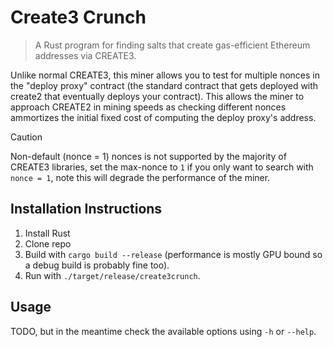 # Create3 Crunch

> A Rust program for finding salts that create gas-efficient Ethereum addresses via CREATE3.

Unlike normal CREATE3, this miner allows you to test for multiple nonces in the "deploy proxy"
contract (the standard contract that gets deployed with create2 that eventually deploys your contract).
This allows the miner to approach CREATE2 in mining speeds as checking different nonces ammortizes
the initial fixed cost of computing the deploy proxy's address.

> [!CAUTION]
> Non-default (nonce = 1) nonces is not supported by the majority of CREATE3 libraries, set the
> max-nonce to `1` if you only want to search with `nonce = 1`, note this will degrade the
> performance of the miner.

## Installation Instructions

1. Install Rust
2. Clone repo
3. Build with `cargo build --release` (performance is mostly GPU bound so a debug build is probably
   fine too).
4. Run with `./target/release/create3crunch`.

## Usage

TODO, but in the meantime check the available options using `-h` or `--help`.
